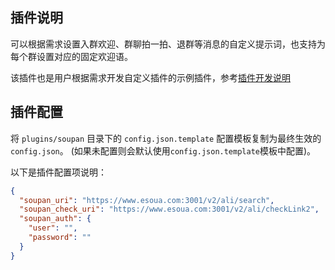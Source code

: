 ## 插件说明

可以根据需求设置入群欢迎、群聊拍一拍、退群等消息的自定义提示词，也支持为每个群设置对应的固定欢迎语。

该插件也是用户根据需求开发自定义插件的示例插件，参考[插件开发说明](https://github.com/zhayujie/chatgpt-on-wechat/tree/master/plugins)

## 插件配置

将 `plugins/soupan` 目录下的 `config.json.template` 配置模板复制为最终生效的 `config.json`。 (如果未配置则会默认使用`config.json.template`模板中配置)。

以下是插件配置项说明：

```json
{
  "soupan_uri": "https://www.esoua.com:3001/v2/ali/search",
  "soupan_check_uri": "https://www.esoua.com:3001/v2/ali/checkLink2",
  "soupan_auth": {
    "user": "",
    "password": ""
  }
}
```



